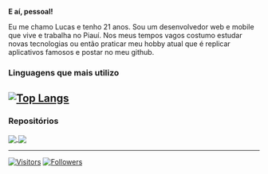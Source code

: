 **E aí, pessoal!**

Eu me chamo Lucas e tenho 21 anos. Sou um desenvolvedor web e mobile que vive e trabalha no Piauí. Nos meus tempos vagos costumo estudar novas tecnologias ou então praticar meu hobby atual que é replicar aplicativos famosos e postar no meu github.

### Linguagens que mais utilizo
[![Top Langs](https://github-readme-stats.vercel.app/api/top-langs/?username=luscas&layout=compact)](https://github.com/luscas)
---
### Repositórios

<a href="https://github.com/luscas/nubank-clone">
  <img align="center" src="https://github-readme-stats.vercel.app/api/pin/?username=luscas&repo=nubank-clone&theme=dracula" />
</a>
<a href="https://github.com/luscas/flutter-calculator">
  <img align="center" src="https://github-readme-stats.vercel.app/api/pin/?username=luscas&repo=flutter-calculator&theme=dracula" />
</a>

---

[![Visitors](https://visitor-badge.glitch.me/badge?page_id=github/luscas)](https://lucaspaz.com)
[![Followers](https://img.shields.io/github/followers/luscas?style=social)](https://lucaspaz.com)
